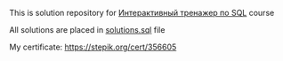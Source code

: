 This is solution repository for [Интерактивный тренажер по SQL](https://stepik.org/course/63054) course

All solutions are placed in [solutions.sql](https://github.com/iamtodor/stepik-sql/blob/master/solutions.sql) file

My certificate: https://stepik.org/cert/356605
